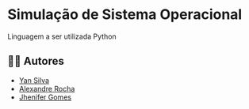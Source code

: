 # Simulação de Sistema Operacional

Linguagem a ser utilizada Python

## 👨‍💻 Autores

- <a href="https://github.com/YanSilva22"> Yan Silva </a>  
- <a href="https://github.com/AlexandreComp456890"> Alexandre Rocha </a>  
- <a href="https://github.com/jhenifersgomes209"> Jhenifer Gomes </a>

